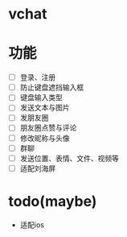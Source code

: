 # vchat

# 功能
- [ ] 登录、注册
- [ ] 防止键盘遮挡输入框
- [ ] 键盘输入类型
- [ ] 发送文本与图片
- [ ] 发朋友圈
- [ ] 朋友圈点赞与评论
- [ ] 修改昵称与头像
- [ ] 群聊
- [ ] 发送位置、表情、文件、视频等
- [ ] 适配刘海屏

# todo(maybe)
- 适配ios
